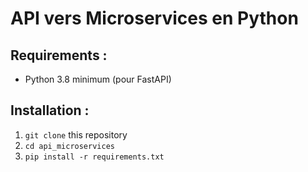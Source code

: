 # API vers Microservices en Python

## Requirements :

- Python 3.8 minimum (pour FastAPI)

## Installation :

1. `git clone` this repository
2. `cd api_microservices`
3. `pip install -r requirements.txt`